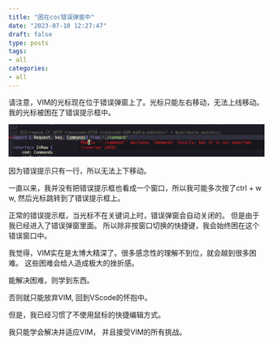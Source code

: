 ```yaml
---
title: "困在coc错误弹窗中"
date: "2023-07-10 12:27:47"
draft: false
type: posts
tags:
- all
categories:
- all
---
```


请注意，VIM的光标现在位于错误弹窗上了。光标只能左右移动，无法上线移动。 我的光标被困在了错误提示框中。

![](atta/2023-07-10-12-30-20.png)


因为错误提示只有一行，所以无法上下移动。

一直以来，我并没有把错误提示框也看成一个窗口，所以我可能多次按了ctrl + w w, 然后光标跳转到了错误提示框上。

正常的错误提示框，当光标不在关键词上时，错误弹窗会自动关闭的。 但是由于我已经进入了错误弹窗里面。 所以除非按窗口切换的快捷键，我会始终困在这个错误窗口中。

我觉得，VIM实在是太博大精深了。很多感念性的理解不到位，就会越到很多困难。 这些困难会给人造成极大的挫折感。

能解决困难，则学到东西。

否则就只能放弃VIM, 回到VScode的怀抱中。

但是，我已经习惯了不使用鼠标的快捷编辑方式。

我只能学会解决并适应VIM， 并且接受VIM的所有挑战。